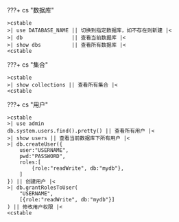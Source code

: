 ???+ cs "数据库"

    >cstable
    >| use DATABASE_NAME || 切换到指定数据库，如不存在则新建 |<
    >| db                || 查看当前数据库 |<
    >| show dbs          || 查看所有数据库 |<
    <cstable

???+ cs "集合"

    >cstable
    >| show collections || 查看所有集合 |<
    <cstable

???+ cs "用户"

    >cstable
    >| use admin
    db.system.users.find().pretty() || 查看所有用户 |<
    >| show users || 查看当前数据库下所有用户 |<
    >| db.createUser({
        user:"USERNAME",
        pwd:"PASSWORD",
        roles:[
            {role:"readWrite", db:"mydb"},
        ]
    }) || 创建用户 |<
    >| db.grantRolesToUser(
        "USERNAME",
        [{role:"readWrite", db:"mydb"}]
    ) || 修改用户权限 |<
    <cstable
